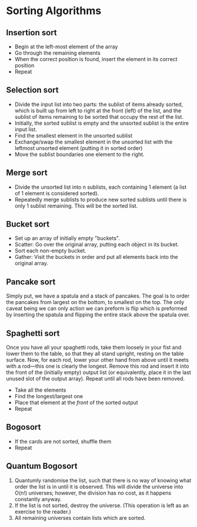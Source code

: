 # Sorting Algorithms

## Insertion sort

* Begin at the left-most element of the array
* Go through the remaining elements
* When the correct position is found, insert the element in its correct position
* Repeat

## Selection sort

* Divide the input list into two parts: the sublist of items already sorted, which is built up from left to right at the front (left) of the list, and the sublist of items remaining to be sorted that occupy the rest of the list. 
* Initially, the sorted sublist is empty and the unsorted sublist is the entire input list. 
* Find the smallest element in the unsorted sublist
* Exchange/swap the smallest element in the unsorted list with the leftmost unsorted element (putting it in sorted order)
* Move the sublist boundaries one element to the right.

## Merge sort

* Divide the unsorted list into n sublists, each containing 1 element (a list of 1 element is considered sorted).
* Repeatedly merge sublists to produce new sorted sublists until there is only 1 sublist remaining. This will be the sorted list.


## Bucket sort

* Set up an array of initially empty "buckets".
* Scatter: Go over the original array, putting each object in its bucket.
* Sort each non-empty bucket.
* Gather: Visit the buckets in order and put all elements back into the original array.

## Pancake sort

Simply put, we have a spatula and a stack of pancakes. The goal is to order the pancakes from largest on the bottom, to smallest on the top. The only caveat being we can only action we can preform is flip which is preformed by inserting the spatula and flipping the entire stack above the spatula over.

## Spaghetti sort

Once you have all your spaghetti rods, take them loosely in your fist and lower them to the table, so that they all stand upright, resting on the table surface. Now, for each rod, lower your other hand from above until it meets with a rod—this one is clearly the longest. Remove this rod and insert it into the front of the (initially empty) output list (or equivalently, place it in the last unused slot of the output array). Repeat until all rods have been removed.

* Take all the elements
* Find the longest/largest one
* Place that element at the *front* of the sorted output
* Repeat

## Bogosort

* If the cards are not sorted, shuffle them
* Repeat

## Quantum Bogosort

1. Quantumly randomise the list, such that there is no way of knowing what order the list is in until it is observed. This will divide the universe into O(n!) universes; however, the division has no cost, as it happens constantly anyway.
2. If the list is not sorted, destroy the universe. (This operation is left as an exercise to the reader.)
3. All remaining universes contain lists which are sorted.
